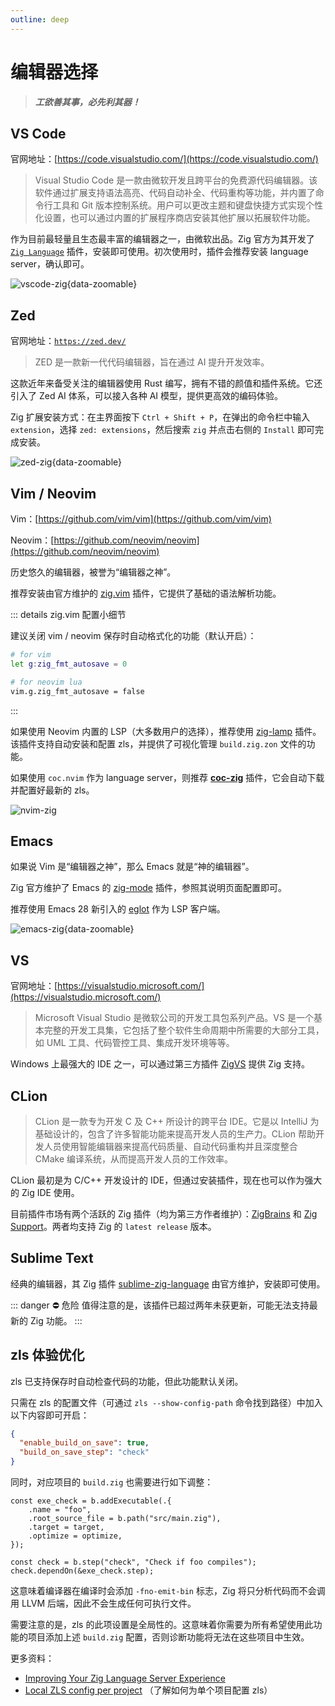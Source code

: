 ```yaml
---
outline: deep
---
```


# 编辑器选择

> **_工欲善其事，必先利其器！_**

## VS Code

官网地址：[https://code.visualstudio.com/](https://code.visualstudio.com/)

> Visual Studio Code 是一款由微软开发且跨平台的免费源代码编辑器。该软件通过扩展支持语法高亮、代码自动补全、代码重构等功能，并内置了命令行工具和 Git 版本控制系统。用户可以更改主题和键盘快捷方式实现个性化设置，也可以通过内置的扩展程序商店安装其他扩展以拓展软件功能。

作为目前最轻量且生态最丰富的编辑器之一，由微软出品。Zig 官方为其开发了 [`Zig Language`](https://marketplace.visualstudio.com/items?itemName=ziglang.vscode-zig) 插件，安装即可使用。初次使用时，插件会推荐安装 language server，确认即可。

![vscode-zig](/picture/basic/vscode-zig.png){data-zoomable}

## Zed

官网地址：[`https://zed.dev/`](https://zed.dev/)

> ZED 是一款新一代代码编辑器，旨在通过 AI 提升开发效率。

这款近年来备受关注的编辑器使用 Rust 编写，拥有不错的颜值和插件系统。它还引入了 Zed AI 体系，可以接入各种 AI 模型，提供更高效的编码体验。

Zig 扩展安装方式：在主界面按下 `Ctrl + Shift + P`，在弹出的命令栏中输入 `extension`，选择 `zed: extensions`，然后搜索 `zig` 并点击右侧的 `Install` 即可完成安装。

![zed-zig](/picture/basic/zed-zig.png){data-zoomable}

## Vim / Neovim

Vim：[https://github.com/vim/vim](https://github.com/vim/vim)

Neovim：[https://github.com/neovim/neovim](https://github.com/neovim/neovim)

历史悠久的编辑器，被誉为“编辑器之神”。

推荐安装由官方维护的 [zig.vim](https://github.com/ziglang/zig.vim) 插件，它提供了基础的语法解析功能。

::: details zig.vim 配置小细节

建议关闭 vim / neovim 保存时自动格式化的功能（默认开启）：

```sh
# for vim
let g:zig_fmt_autosave = 0

# for neovim lua
vim.g.zig_fmt_autosave = false
```

:::

如果使用 Neovim 内置的 LSP（大多数用户的选择），推荐使用 [zig-lamp](https://github.com/jinzhongjia/zig-lamp) 插件。该插件支持自动安装和配置 zls，并提供了可视化管理 `build.zig.zon` 文件的功能。

如果使用 `coc.nvim` 作为 language server，则推荐 [**coc-zig**](https://github.com/UltiRequiem/coc-zig) 插件，它会自动下载并配置好最新的 zls。

![nvim-zig](/picture/basic/nvim-zig.png)

## Emacs

如果说 Vim 是“编辑器之神”，那么 Emacs 就是“神的编辑器”。

Zig 官方维护了 Emacs 的 [zig-mode](https://github.com/ziglang/zig-mode) 插件，参照其说明页面配置即可。

推荐使用 Emacs 28 新引入的 [eglot](https://www.gnu.org/software/emacs/manual/html_mono/eglot.html) 作为 LSP 客户端。

![emacs-zig](/picture/basic/emacs-zig.png){data-zoomable}

## VS

官网地址：[https://visualstudio.microsoft.com/](https://visualstudio.microsoft.com/)

> Microsoft Visual Studio 是微软公司的开发工具包系列产品。VS 是一个基本完整的开发工具集，它包括了整个软件生命周期中所需要的大部分工具，如 UML 工具、代码管控工具、集成开发环境等等。

Windows 上最强大的 IDE 之一，可以通过第三方插件 [ZigVS](https://marketplace.visualstudio.com/items?itemName=LuckystarStudio.ZigVS) 提供 Zig 支持。

## CLion

> CLion 是一款专为开发 C 及 C++ 所设计的跨平台 IDE。它是以 IntelliJ 为基础设计的，包含了许多智能功能来提高开发人员的生产力。CLion 帮助开发人员使用智能编辑器来提高代码质量、自动代码重构并且深度整合 CMake 编译系统，从而提高开发人员的工作效率。

CLion 最初是为 C/C++ 开发设计的 IDE，但通过安装插件，现在也可以作为强大的 Zig IDE 使用。

目前插件市场有两个活跃的 Zig 插件（均为第三方作者维护）：[ZigBrains](https://plugins.jetbrains.com/plugin/22456-zigbrains) 和 [Zig Support](https://plugins.jetbrains.com/plugin/18062-zig-support)。两者均支持 Zig 的 `latest release` 版本。

## Sublime Text

经典的编辑器，其 Zig 插件 [sublime-zig-language](https://github.com/ziglang/sublime-zig-language) 由官方维护，安装即可使用。

::: danger ⛔ 危险
值得注意的是，该插件已超过两年未获更新，可能无法支持最新的 Zig 功能。
:::

## zls 体验优化

zls 已支持保存时自动检查代码的功能，但此功能默认关闭。

只需在 zls 的配置文件（可通过 `zls --show-config-path` 命令找到路径）中加入以下内容即可开启：

```json
{
  "enable_build_on_save": true,
  "build_on_save_step": "check"
}
```

同时，对应项目的 `build.zig` 也需要进行如下调整：

```zig
const exe_check = b.addExecutable(.{
    .name = "foo",
    .root_source_file = b.path("src/main.zig"),
    .target = target,
    .optimize = optimize,
});

const check = b.step("check", "Check if foo compiles");
check.dependOn(&exe_check.step);
```

这意味着编译器在编译时会添加 `-fno-emit-bin` 标志，Zig 将只分析代码而不会调用 LLVM 后端，因此不会生成任何可执行文件。

需要注意的是，zls 的此项设置是全局性的。这意味着你需要为所有希望使用此功能的项目添加上述 `build.zig` 配置，否则诊断功能将无法在这些项目中生效。

更多资料：

- [Improving Your Zig Language Server Experience](https://kristoff.it/blog/improving-your-zls-experience/)
- [Local ZLS config per project](https://github.com/zigtools/zls/issues/1687) （了解如何为单个项目配置 zls）

